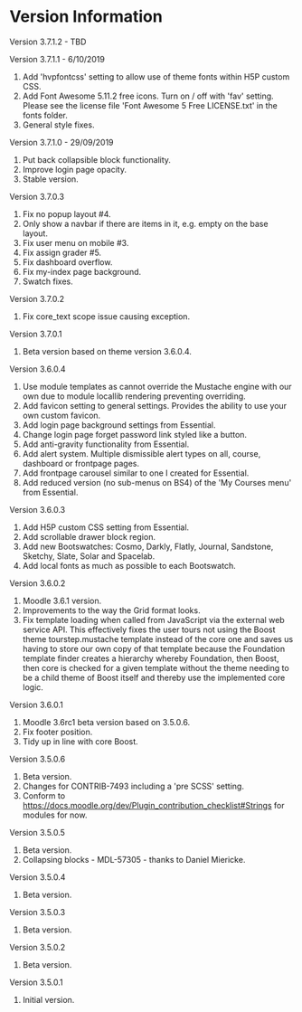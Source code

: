 Version Information
===================
Version 3.7.1.2 - TBD

Version 3.7.1.1 - 6/10/2019
  1. Add 'hvpfontcss' setting to allow use of theme fonts within H5P custom CSS.
  2. Add Font Awesome 5.11.2 free icons.  Turn on / off with 'fav' setting.
     Please see the license file 'Font Awesome 5 Free LICENSE.txt' in the fonts folder.
  3. General style fixes.

Version 3.7.1.0 - 29/09/2019
  1. Put back collapsible block functionality.
  2. Improve login page opacity.
  3. Stable version.

Version 3.7.0.3
  1. Fix no popup layout #4.
  2. Only show a navbar if there are items in it, e.g. empty on the base layout.
  3. Fix user menu on mobile #3.
  4. Fix assign grader #5.
  5. Fix dashboard overflow.
  6. Fix my-index page background.
  7. Swatch fixes.

Version 3.7.0.2
  1. Fix core_text scope issue causing exception.

Version 3.7.0.1
  1. Beta version based on theme version 3.6.0.4.

Version 3.6.0.4
  1. Use module templates as cannot override the Mustache engine with our own due to module locallib rendering
     preventing overriding.
  2. Add favicon setting to general settings.  Provides the ability to use your own custom favicon.
  3. Add login page background settings from Essential.
  4. Change login page forget password link styled like a button.
  5. Add anti-gravity functionality from Essential.
  6. Add alert system.  Multiple dismissible alert types on all, course, dashboard or frontpage pages.
  7. Add frontpage carousel similar to one I created for Essential.
  8. Add reduced version (no sub-menus on BS4) of the 'My Courses menu' from Essential.

Version 3.6.0.3
  1. Add H5P custom CSS setting from Essential.
  2. Add scrollable drawer block region.
  3. Add new Bootswatches: Cosmo, Darkly, Flatly, Journal, Sandstone, Sketchy, Slate, Solar and Spacelab.
  4. Add local fonts as much as possible to each Bootswatch.

Version 3.6.0.2
  1. Moodle 3.6.1 version.
  2. Improvements to the way the Grid format looks.
  3. Fix template loading when called from JavaScript via the external web service API.  This effectively fixes
     the user tours not using the Boost theme tourstep.mustache template instead of the core one and saves us
     having to store our own copy of that template because the Foundation template finder creates a hierarchy
     whereby Foundation, then Boost, then core is checked for a given template without the theme needing to be
     a child theme of Boost itself and thereby use the implemented core logic.

Version 3.6.0.1
  1. Moodle 3.6rc1 beta version based on 3.5.0.6.
  2. Fix footer position.
  3. Tidy up in line with core Boost.

Version 3.5.0.6
  1. Beta version.
  2. Changes for CONTRIB-7493 including a 'pre SCSS' setting.
  3. Conform to https://docs.moodle.org/dev/Plugin_contribution_checklist#Strings for modules for now.

Version 3.5.0.5
  1. Beta version.
  2. Collapsing blocks - MDL-57305 - thanks to Daniel Miericke.

Version 3.5.0.4
  1. Beta version.

Version 3.5.0.3
  1. Beta version.

Version 3.5.0.2
  1. Beta version.

Version 3.5.0.1
  1. Initial version.
